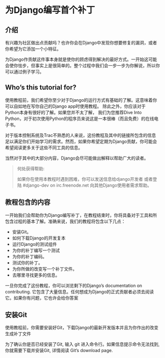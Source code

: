 <!--
  来源：http://python.usyiyi.cn/django/index.html
-->

# 为Django编写首个补丁 #

## 介绍 ##

有兴趣为社区做出点贡献吗？也许你会在Django中发现你想要修复的漏洞，或者你希望为它添加一个小特征。

为Django作贡献这件事本身就是使你的顾虑得到解决的最好方式。一开始这可能会使你怯步，但事实上是很简单的。整个过程中我们会一步一步为你解说，所以你可以通过例子学习。

## Who’s this tutorial for? ##

使用教程前，我们希望你至少对于Django的运行方式有基础的了解。这意味着你可以自如地在写你自己的Django app时使用教程。 除此之外，你应该对于Python本身有很好的了解。如果您并不太了解， 我们为您推荐Dive Into Python，对于初次使用Python的程序员来说这是一本很棒（而且免费）的在线电子书。

对于版本控制系统及Trac不熟悉的人来说，这份教程及其中的链接所包含的信息足以满足你们开始学习的需求。然而，如果你希望定期为Django贡献，你可能会希望阅读更多关于这些不同工具的信息。

当然对于其中的大部分内容，Django会尽可能做出解释以帮助广大的读者。

> 何处获得帮助:
> 
> 如果你在使用本教程时遇到困难，你可以发送信息给django开发者 或者登陆 #django-dev on irc.freenode.net 向其他Django使用者需求帮助。

## 教程包含的内容 ##

一开始我们会帮助你为Django编写补丁，在教程结束时，你将具备对于工具和所包含过程的基本了解。准确来说，我们的教程将包含以下几点：

+ 安装Git。
+ 如何下载Django的开发复本
+ 运行Django的测试组件
+ 为你的补丁编写一个测试
+ 为你的补丁编码。
+ 测试你的补丁。
+ 为你所做的改变写一个补丁文件。
+ 去哪里寻找更多的信息。

一旦你完成了这份教程，你可以浏览剩下的Django’s documentation on contributing. 它包含了大量信息。任何想成为Django的正式贡献者必须去阅读它。如果你有问题，它也许会给你答案

## 安装Git ##

使用教程前，你需要安装好Git，下载Django的最新开发版本并且为你作出的改变生成补丁文件

为了确认你是否已经安装了Git, 输入 git 进入命令行。如果信息提示命令无法找到, 你就需要下载并安装Git, 详情阅读 Git’s download page.